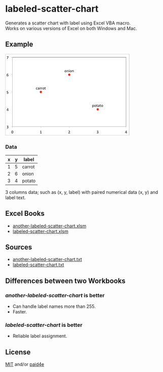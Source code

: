 labeled-scatter-chart
=====================

Generates a scatter chart with label using Excel VBA macro.  
Works on various versions of Excel 
on both Windows and Mac. 

Example
-------

[![example chart](example-small.png)](example.png "larger image")

### Data
x | y | label
---- | ---- | -----
1 | 5 | carrot
2 | 6 | onion
3 | 4 | potato

3 columns data; such as (x, y, label) 
with paired numerical data (x, y) and label text.

Excel Books
-----------
- [another-labeled-scatter-chart.xlsm](another-labeled-scatter-chart.xlsm)
- [labeled-scatter-chart.xlsm](labeled-scatter-chart.xlsm)

Sources
-------
- [another-labeled-scatter-chart.txt](another-labeled-scatter-chart.txt)
- [labeled-scatter-chart.txt](labeled-scatter-chart.txt)

Differences between two Workbooks
---------------------------------

### _another-labeled-scatter-chart_ is better

- Can handle label names more than 255.  
- Faster.  

### _labeled-scatter-chart_ is better
- Reliable label assignment.  

License
-------
[MIT](LICENSE) and/or [paid4e](ALT-LICENSE.txt)
